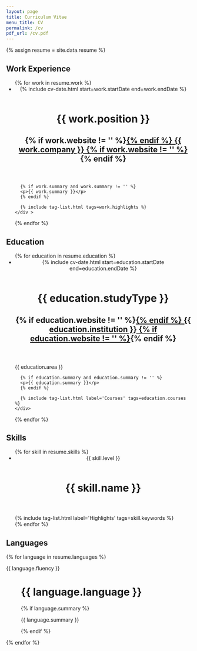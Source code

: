 ```yaml
---
layout: page
title: Curriculum Vitae
menu_title: CV
permalink: /cv
pdf_url: /cv.pdf
---
```

{% assign resume = site.data.resume %}

## Work Experience

<ul class='timeline'>
  {% for work in resume.work %}
  <li class='timeline-item'>
    <header class=date>{% include cv-date.html start=work.startDate end=work.endDate %}</header>
    <div class=content>
      <header>
        <h1>{{ work.position }}</h1>
        <h2>
          {% if work.website != '' %}<a href="{{ work.website }}">{% endif %}
          {{ work.company }}
          {% if work.website != '' %}</a>{% endif %}
        </h2>
      </header>

      {% if work.summary and work.summary != '' %}
      <p>{{ work.summary }}</p>
      {% endif %}

      {% include tag-list.html tags=work.highlights %}
    </div >
  </li>
  {% endfor %}
</ul>

## Education

<ul class='timeline'>
  {% for education in resume.education %}
  <li class='timeline-item'>
    <header class=date>{% include cv-date.html start=education.startDate end=education.endDate %}</header>
    <div class=content>
      <header>
        <h1>{{ education.studyType }}</h1>
        <h2>
          {% if education.website != '' %}<a href="{{ education.website }}">{% endif %}
          {{ education.institution }}
          {% if education.website != '' %}</a>{% endif %}
        </h2>
      </header>
      <p>{{ education.area }}</p>

      {% if education.summary and education.summary != '' %}
      <p>{{ education.summary }}</p>
      {% endif %}

      {% include tag-list.html label='Courses' tags=education.courses %}
    </div>
  </li>
  {% endfor %}
</ul>

## Skills

<ul class='timeline'>
  {% for skill in resume.skills %}
  <li class='timeline-item'>
    <header class='date'>{{ skill.level }}</header>
    <div class='content'>
      <header>
        <h1>{{ skill.name }}</h1>
      </header>
      {% include tag-list.html label='Highlights' tags=skill.keywords %}
    </div>
  </li>
  {% endfor %}
</ul>

## Languages

<dl class='timeline-item'>

{% for language in resume.languages %}

<dt class=date>{{ language.fluency }}</dt>
<dd class=content>
  <h1>{{ language.language }}</h1>

  {% if language.summary %}

  <p>{{ language.summary }}</p>

  {% endif %}
</dd>


{% endfor %}

</dl>
